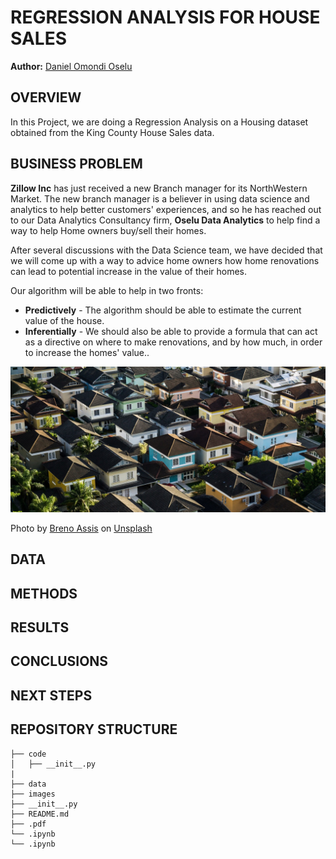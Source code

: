 # REGRESSION ANALYSIS FOR HOUSE SALES
**Author:** [Daniel Omondi Oselu](https://github.com/danieloselu3)

## OVERVIEW
In this Project, we are doing a Regression Analysis on a Housing dataset obtained from the King County House Sales data.

## BUSINESS PROBLEM
**Zillow Inc** has just received a new Branch manager for its NorthWestern Market. The new branch manager is a believer in using data science and analytics to help better customers' experiences, and so he has reached out to our Data Analytics Consultancy firm, **Oselu Data Analytics** to help find a way to help Home owners buy/sell their homes.

After several discussions with the Data Science team, we have decided that we will come up with a way to advice home owners how home renovations can lead to potential increase in the value of their homes.

Our algorithm will be able to help in two fronts:
* **Predictively** - The algorithm should be able to estimate the current value of the house.
* **Inferentially** - We should also be able to provide a formula that can act as a directive on where to make renovations, and by how much, in order to increase the homes' value..

![Clustered houses](images/breno-assis-r3WAWU5Fi5Q-unsplash-edited1.jpg)

Photo by <a href="https://unsplash.com/@brenoassis?utm_source=unsplash&utm_medium=referral&utm_content=creditCopyText">Breno Assis</a> on <a href="https://unsplash.com/s/photos/housing?utm_source=unsplash&utm_medium=referral&utm_content=creditCopyText">Unsplash</a>

## DATA


## METHODS


## RESULTS


## CONCLUSIONS


## NEXT STEPS


## REPOSITORY STRUCTURE

```
├── code
│   ├── __init__.py
|
├── data
├── images
├── __init__.py
├── README.md
├── .pdf
└── .ipynb
└── .ipynb
```
